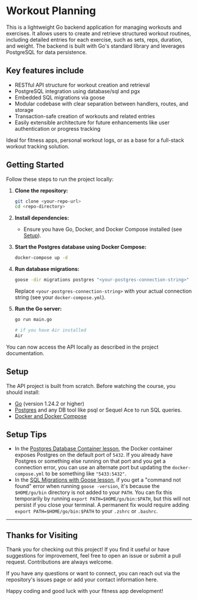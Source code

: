 # Workout Planning

This is a lightweight Go backend application for managing workouts and exercises. It allows users to create and retrieve structured workout routines, including detailed entries for each exercise, such as sets, reps, duration, and weight. The backend is built with Go's standard library and leverages PostgreSQL for data persistence.

## Key features include

- RESTful API structure for workout creation and retrieval
- PostgreSQL integration using database/sql and pgx
- Embedded SQL migrations via goose
- Modular codebase with clear separation between handlers, routes, and storage
- Transaction-safe creation of workouts and related entries
- Easily extensible architecture for future enhancements like user authentication or progress tracking

Ideal for fitness apps, personal workout logs, or as a base for a full-stack workout tracking solution.

## Getting Started

Follow these steps to run the project locally:

1. **Clone the repository:**

   ```sh
   git clone <your-repo-url>
   cd <repo-directory>
   ```

2. **Install dependencies:**
   - Ensure you have Go, Docker, and Docker Compose installed (see [Setup](#setup)).
3. **Start the Postgres database using Docker Compose:**

   ```sh
   docker-compose up -d
   ```

4. **Run database migrations:**

   ```sh
   goose -dir migrations postgres "<your-postgres-connection-string>" up
   ```

   Replace `<your-postgres-connection-string>` with your actual connection string (see your `docker-compose.yml`).
5. **Run the Go server:**

   ```sh
   go run main.go

   # if you have Air installed
   Air
   ```

You can now access the API locally as described in the project documentation.

## Setup

The API project is built from scratch. Before watching the course, you should install:

- [Go](https://go.dev/doc/install) (version 1.24.2 or higher)
- [Postgres](https://www.postgresql.org/download/) and any DB tool like psql or Sequel Ace to run SQL queries.
- [Docker and Docker Compose](https://www.docker.com/)

## Setup Tips

- In the [Postgres Database Container lesson][database], the Docker container exposes Postgres on the default port of `5432`. If you already have Postgres or something else running on that port and you get a connection error, you can use an alternate port but updating the `docker-compose.yml` to be something like `"5433:5432"`.
- In the [SQL Migrations with Goose lesson][goose], if you get a "command not found" error when running `goose -version`, it's because the `$HOME/go/bin` directory is not added to your `PATH`. You can fix this temporarily by running `export PATH=$HOME/go/bin:$PATH`, but this will not persist if you close your terminal. A permanent fix would require adding `export PATH=$HOME/go/bin:$PATH` to your `.zshrc` or `.bashrc`.

[database]: https://www.postgresql.org/
[goose]: https://github.com/pressly/goose

---

## Thanks for Visiting

Thank you for checking out this project! If you find it useful or have suggestions for improvement, feel free to open an issue or submit a pull request. Contributions are always welcome.

If you have any questions or want to connect, you can reach out via the repository's issues page or add your contact information here.

Happy coding and good luck with your fitness app development!
